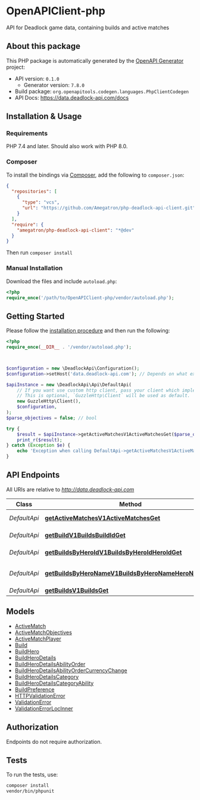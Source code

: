 # OpenAPIClient-php

API for Deadlock game data, containing builds and active matches

## About this package

This PHP package is automatically generated by the [OpenAPI Generator](https://openapi-generator.tech) project:

- API version: `0.1.0`
  - Generator version: `7.8.0`
- Build package: `org.openapitools.codegen.languages.PhpClientCodegen`
- API Docs: https://data.deadlock-api.com/docs

## Installation & Usage

### Requirements

PHP 7.4 and later.
Should also work with PHP 8.0.

### Composer

To install the bindings via [Composer](https://getcomposer.org/), add the following to `composer.json`:

```json
{
  "repositories": [
    {
      "type": "vcs",
      "url": "https://github.com/Amegatron/php-deadlock-api-client.git"
    }
  ],
  "require": {
    "amegatron/php-deadlock-api-client": "*@dev"
  }
}
```

Then run `composer install`

### Manual Installation

Download the files and include `autoload.php`:

```php
<?php
require_once('/path/to/OpenAPIClient-php/vendor/autoload.php');
```

## Getting Started

Please follow the [installation procedure](#installation--usage) and then run the following:

```php
<?php
require_once(__DIR__ . '/vendor/autoload.php');



$configuration = new \DeadlockApi\Configuration();
$configuration->setHost('data.deadlock-api.com'); // Depends on what exact API you're querying

$apiInstance = new \DeadlockApi\Api\DefaultApi(
    // If you want use custom http client, pass your client which implements `GuzzleHttp\ClientInterface`.
    // This is optional, `GuzzleHttp\Client` will be used as default.
    new GuzzleHttp\Client(),
    $configuration,
);
$parse_objectives = false; // bool

try {
    $result = $apiInstance->getActiveMatchesV1ActiveMatchesGet($parse_objectives);
    print_r($result);
} catch (Exception $e) {
    echo 'Exception when calling DefaultApi->getActiveMatchesV1ActiveMatchesGet: ', $e->getMessage(), PHP_EOL;
}

```

## API Endpoints

All URIs are relative to *http://data.deadlock-api.com*

Class | Method | HTTP request | Description
------------ | ------------- | ------------- | -------------
*DefaultApi* | [**getActiveMatchesV1ActiveMatchesGet**](docs/Api/DefaultApi.md#getactivematchesv1activematchesget) | **GET** /v1/active-matches | Get Active Matches
*DefaultApi* | [**getBuildV1BuildsBuildIdGet**](docs/Api/DefaultApi.md#getbuildv1buildsbuildidget) | **GET** /v1/builds/{build_id} | Get Build
*DefaultApi* | [**getBuildsByHeroIdV1BuildsByHeroIdHeroIdGet**](docs/Api/DefaultApi.md#getbuildsbyheroidv1buildsbyheroidheroidget) | **GET** /v1/builds/by-hero-id/{hero_id} | Get Builds By Hero Id
*DefaultApi* | [**getBuildsByHeroNameV1BuildsByHeroNameHeroNameGet**](docs/Api/DefaultApi.md#getbuildsbyheronamev1buildsbyheronameheronameget) | **GET** /v1/builds/by-hero-name/{hero_name} | Get Builds By Hero Name
*DefaultApi* | [**getBuildsV1BuildsGet**](docs/Api/DefaultApi.md#getbuildsv1buildsget) | **GET** /v1/builds | Get Builds

## Models

- [ActiveMatch](docs/Model/ActiveMatch.md)
- [ActiveMatchObjectives](docs/Model/ActiveMatchObjectives.md)
- [ActiveMatchPlayer](docs/Model/ActiveMatchPlayer.md)
- [Build](docs/Model/Build.md)
- [BuildHero](docs/Model/BuildHero.md)
- [BuildHeroDetails](docs/Model/BuildHeroDetails.md)
- [BuildHeroDetailsAbilityOrder](docs/Model/BuildHeroDetailsAbilityOrder.md)
- [BuildHeroDetailsAbilityOrderCurrencyChange](docs/Model/BuildHeroDetailsAbilityOrderCurrencyChange.md)
- [BuildHeroDetailsCategory](docs/Model/BuildHeroDetailsCategory.md)
- [BuildHeroDetailsCategoryAbility](docs/Model/BuildHeroDetailsCategoryAbility.md)
- [BuildPreference](docs/Model/BuildPreference.md)
- [HTTPValidationError](docs/Model/HTTPValidationError.md)
- [ValidationError](docs/Model/ValidationError.md)
- [ValidationErrorLocInner](docs/Model/ValidationErrorLocInner.md)

## Authorization
Endpoints do not require authorization.

## Tests

To run the tests, use:

```bash
composer install
vendor/bin/phpunit
```
